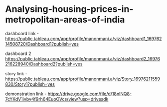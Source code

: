
# Analysing-housing-prices-in-metropolitan-areas-of-india

dashboard link - https://public.tableau.com/app/profile/manonmani.a/viz/dashboard1_16976214508720/Dashboard1?publish=yes

dashboard 2     https://public.tableau.com/app/profile/manonmani.a/viz/dashboard2_16976216228940/Dashboard2?publish=yes

story link - https://public.tableau.com/app/profile/manonmani.a/viz/Story_16976211559830/Story1?publish=yes

demonstration link - https://drive.google.com/file/d/18nlNQ8-7cYKdV1ivby4f9rh64EuoOVcs/view?usp=drivesdk
